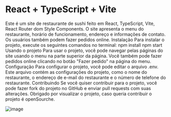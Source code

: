 # React + TypeScript + Vite

Este é um site de restaurante de sushi feito em React, TypeScript, Vite, React Router dom Style Components. O site apresenta o menu do restaurante, horário de funcionamento, endereço e informações de contato. Os usuários também podem fazer pedidos online.
Instalação
Para instalar o projeto, execute os seguintes comandos no terminal:
npm install
npm start
Usando o projeto
Para usar o projeto, você pode navegar pelas páginas do site usando o menu na parte superior da página. Você também pode fazer pedidos online clicando no botão "Fazer pedido" na página do menu.
Configuração
Para configurar o projeto, você pode editar o arquivo .env. Este arquivo contém as configurações do projeto, como o nome do restaurante, o endereço de e-mail do restaurante e o número de telefone do restaurante.
Contribuindo
Se você quiser contribuir para o projeto, você pode fazer fork do projeto no GitHub e enviar pull requests com suas alterações.
Obrigado por visualizar o projeto, caso queria contribuir o projeto é openSourche.

![image](https://github.com/Lzdev7/sushi-dos-dev/assets/117917265/32bc3301-7658-4a3e-adc6-143f3f897ac2)
